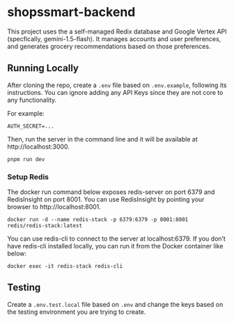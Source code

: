# shopssmart-backend

This project uses the a self-managed Redix database and Google Vertex API (specfically, gemini-1.5-flash).
It manages accounts and user preferences, and generates grocery recommendations based on those preferences.

## Running Locally

After cloning the repo, create a `.env` file based on `.env.example`, following its instructions.
You can ignore adding any API Keys since they are not core to any functionality.

For example:

`AUTH_SECRET=...`

Then, run the server in the command line and it will be available at http://localhost:3000.

`pnpm run dev`

### Setup Redis

The docker run command below exposes redis-server on port 6379 and RedisInsight on port 8001.
You can use RedisInsight by pointing your browser to http://localhost:8001.

`docker run -d --name redis-stack -p 6379:6379 -p 8001:8001 redis/redis-stack:latest`

You can use redis-cli to connect to the server at localhost:6379. 
If you don’t have redis-cli installed locally, you can run it from the Docker container like below:

`docker exec -it redis-stack redis-cli`

## Testing

Create a `.env.test.local` file based on `.env` and change the keys based on the testing environment you are trying to create.
